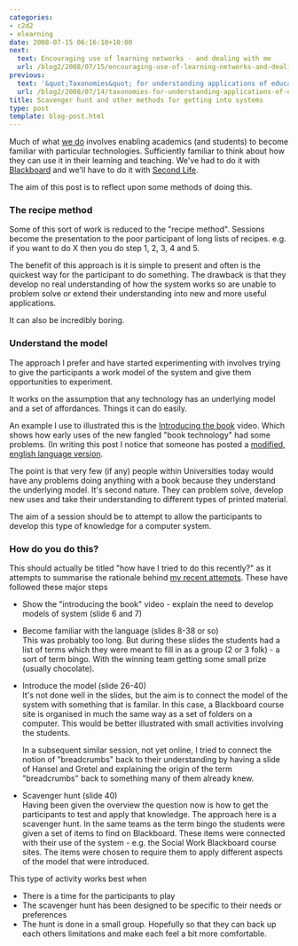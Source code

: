 ```yaml
---
categories:
- c2d2
- elearning
date: 2008-07-15 06:16:10+10:00
next:
  text: Encouraging use of learning networks - and dealing with me
  url: /blog2/2008/07/15/encouraging-use-of-learning-networks-and-dealing-with-me/
previous:
  text: '&quot;Taxonomies&quot; for understanding applications of educational technology'
  url: /blog2/2008/07/14/taxonomies-for-understanding-applications-of-educational-technology/
title: Scavenger hunt and other methods for getting into systems
type: post
template: blog-post.html
---
```

Much of what [we do](http://cddu.cqu.edu.au) involves enabling academics (and students) to become familiar with particular technologies. Sufficiently familiar to think about how they can use it in their learning and teaching. We've had to do it with [Blackboard](http://www.slideshare.net/davidj/intro-to-blackboard-for-sowk11012/) and we'll have to do it with [Second Life](http://damosworld.wordpress.com/2008/07/14/second-life-bringing-it-to-the-educators/).

The aim of this post is to reflect upon some methods of doing this.

### The recipe method

Some of this sort of work is reduced to the "recipe method". Sessions become the presentation to the poor participant of long lists of recipes. e.g. if you want to do X then you do step 1, 2, 3, 4 and 5.

The benefit of this approach is it is simple to present and often is the quickest way for the participant to do something. The drawback is that they develop no real understanding of how the system works so are unable to problem solve or extend their understanding into new and more useful applications.

It can also be incredibly boring.

### Understand the model

The approach I prefer and have started experimenting with involves trying to give the participants a work model of the system and give them opportunities to experiment.

It works on the assumption that any technology has an underlying model and a set of affordances. Things it can do easily.

An example I use to illustrated this is the [Introducing the book](http://www.youtube.com/watch?v=xFAWR6hzZek) video. Which shows how early uses of the new fangled "book technology" had some problems. (In writing this post I notice that someone has posted a [modified, english language version](http://www.youtube.com/watch?v=yUQRbqc2qtY&feature=related).

The point is that very few (if any) people within Universities today would have any problems doing anything with a book because they understand the underlying model. It's second nature. They can problem solve, develop new uses and take their understanding to different types of printed material.

The aim of a session should be to attempt to allow the participants to develop this type of knowledge for a computer system.

### How do you do this?

This should actually be titled "how have I tried to do this recently?" as it attempts to summarise the rationale behind [my recent attempts](http://www.slideshare.net/davidj/intro-to-blackboard-for-sowk11012/). These have followed these major steps

- Show the "introducing the book" video - explain the need to develop models of system (slide 6 and 7)
- Become familiar with the language (slides 8-38 or so)  
    This was probably too long. But during these slides the students had a list of terms which they were meant to fill in as a group (2 or 3 folk) - a sort of term bingo. With the winning team getting some small prize (usually chocolate).
- Introduce the model (slide 26-40)  
    It's not done well in the slides, but the aim is to connect the model of the system with something that is familar. In this case, a Blackboard course site is organised in much the same way as a set of folders on a computer. This would be better illustrated with small activities involving the students.
    
    In a subsequent similar session, not yet online, I tried to connect the notion of "breadcrumbs" back to their understanding by having a slide of Hansel and Gretel and explaining the origin of the term "breadcrumbs" back to something many of them already knew.
    
- Scavenger hunt (slide 40)  
    Having been given the overview the question now is how to get the participants to test and apply that knowledge. The approach here is a scavenger hunt. In the same teams as the term bingo the students were given a set of items to find on Blackboard. These items were connected with their use of the system - e.g. the Social Work Blackboard course sites. The items were chosen to require them to apply different aspects of the model that were introduced.

This type of activity works best when

- There is a time for the participants to play
- The scavenger hunt has been designed to be specific to their needs or preferences
- The hunt is done in a small group. Hopefully so that they can back up each others limitations and make each feel a bit more comfortable.